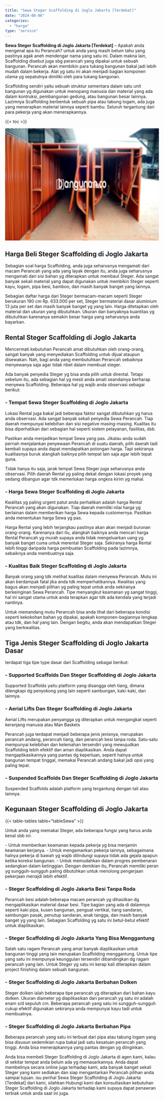 ```yaml
---
title: "Sewa Steger Scaffolding di Joglo Jakarta [Terdekat]"
date: "2024-08-06"
categories: 
  - "harga"
type: "service"
---
```


**Sewa Steger Scaffolding di Joglo Jakarta \[Terdekat\]** – Apakah anda mengenal apa itu Perancah? untuk anda yang masih belum tahu yang pastinya agak aneh mendengar nama yang satu ini. Dalam makna lain, Scaffolding disebut juga sbg perancah yang dipakai untuk sebuah bangunan. Perancah akan membikin para tukang bangunan bakal jadi lebih mudah dalam bekerja. Alat yg satu ini akan menjadi bagian komponen utama yg sepatutnya dimiliki oleh para tukang bangunan.

Scaffolding sendiri yaitu sebuah struktur sementara dalam satu unit bangunan yg digunakan untuk menopang manusia dan material yang ada dalam kontruksi, pembangunan gedung, atau bangunan besar lainnya. Lazimnya Scaffolding berbentuk sebuah pipa atau tabung logam, ada juga yang menerapkan material lainnya seperti bambu. Seluruh tergantung dari para pekerja yang akan menerapkannya.

{{< toc >}}

![Sewa Steger Scaffolding di Joglo Jakarta [Terdekat]](/images/sewa-scaffolding-steger-25.png)

## Harga Beli Steger Scaffolding di Joglo Jakarta

Sebagian soal harga Scaffolding, anda juga seharusnya mengamati dari macam Perancah yang ada yang layak dengan itu, anda juga seharusnya mengamati dari sisi bahan yg diterapkan untuk membaut Steger. Ada sangat banyak sekali material yang dapat digunakan untuk membikin Steger seperti kayu, logam, pipa besi, bamboo, dan masih banyak banget yang lainnya.

Sebagian daftar harga dari Steger bermacam-macam seperti Steger berukuran 190 cm Rp. 633.000 per set, Steger bermaterial dasar aluminium 13 juta per set dan masih banyak banget yg yang lain. Harga ditetapkan oleh material dan ukuran yang dibutuhkan. Ukuran dan banyaknya kuantitas yg dibutuhkan karenanya semakin besar harga yang seharusnya anda bayarkan.

## Rental Steger Scaffolding di Joglo Jakarta

Mencermati kebutuhan Perancah amat dibutuhkan oleh orang-orang, sangat banyak yang menyediakan Scaffolding untuk dijual ataupun disewakan. Nah, bagi anda yang membutuhkan Perancah sebaiknya menyewanya saja agar tidak ribet dalam membuat steger.

Ada banyak penyedia Steger yg bisa anda pilih untuk dirental. Tetapi sebelum itu, ada sebagian hal yg mesti anda amati seandainya berharap menyewa Scaffolding. Beberapa hal yg wajib anda observasi sebagai berikut:

### \- Tempat Sewa Steger Scaffolding di Joglo Jakarta

Lokasi Rental juga bakal jadi beberapa faktor sangat dibutuhkan yg harus anda observasi. Ada sangat banyak sekali penyedia Sewa Perancah. Tiap daerah mempunyai kelebihan dan sisi negative masing-masing. Kualitas itu bisa diperhatikan dari sebagian hal seperti sistem pelayanan, fasilitas, dsb.

Pastikan anda menjadikan tempat Sewa yang pas. Jikalau anda sudah pernah menjalankan penyewaan Perancah di suatu daerah, pilih daerah tadi kembali supaya anda dapat mendapatkan potongan harga. Tapi sekiranya kualitasnya buruk alangkah baiknya pilih tempat lain saja agar lebih tepat guna.

Tidak hanya itu saja, jarak tempat Sewa Steger juga seharusnya anda observasi. Pilih daerah Rental yg paling dekat dengan lokasi proyek yang sedang dibangun agar tdk memerlukan harga ongkos kirim yg mahal.

### \- Harga Sewa Steger Scaffolding di Joglo Jakarta

Kwalitas yg paling urgent patut anda perhatikan adalah harga Rental Perancah yang akan digunakan. Tiap daerah memiliki nilai harga yg berlainan dalam memberikan harga Sewa kepada customernya. Pastikan anda menentukan harga Sewa yg pas.

Harga Rental yang lebih terjangkau pastinya akan akan menjadi buronan orang-orang. Karenanya dari itu, alangkah baiknya anda mencari harga Rental Perancah yg murah supaya anda tidak mengeluarkan uang yg banyak banget cuma untuk merental Steger saja. Sekiranya harga Rental lebih tinggi daripada harga pembuatan Scaffolding pada lazimnya, sebaiknya anda membuatnya saja.

### \- Kualitas Baik Steger Scaffolding di Joglo Jakarta

Banyak orang yang tdk melihat kualitas dalam menyewa Perancah. Mutu ini akan berdampak fatal jika anda tdk memperhatikannya. Kwalitas yang bagus akan menjadi pilihan yg paling tepat untuk anda sekiranya berkeinginan Sewa Perancah. Tipe menyangkut keamanan yg sangat tinggi, hal ini sangat utama untuk anda terapkan agar tdk ada kendala yang terjadi nantinya.

Untuk memandang mutu Perancah bisa anda lihat dari beberapa kondisi seperti kekokohan bahan yg dipakai, apakah komponen-bagiannya lengkap atau tdk, dan hal yang lain. Dengan begitu, anda akan mendapatkan Steger yang berkwalitas.

## Tiga Jenis Steger Scaffolding di Joglo Jakarta Dasar

terdapat tiga tipe type dasar dari Scaffolding sebagai berikut:

### \- Supported Scaffolds Dan Steger Scaffolding di Joglo Jakarta

Supported Scaffolds yaitu platform yang disangga oleh tiang, dimana dilengkapi dg penyokong yang lain seperti sambungan, kaki-kaki, dan lainnya.

### \- Aerial Lifts Dan Steger Scaffolding di Joglo Jakarta

Aerial Lifts merupakan penyangga yg diterapkan untuk mengangkat seperti keranjang manusia atau Man Baskets

Perancah juga terdapat menjadi beberapa jenis jenisnya, merupakan perancah andang, perancah tiang, dan perancah besi tanpa roda. Satu-satu mempunyai kelebihan dan kelemahan tersendiri yang mewujudkan Scaffolding lebih efektif dan aman diaplikasikan. Anda dapat mengaplikasikannya yang pantas dg keperluan, seperti halnya untuk bangunan tempat tinggal, memakai Perancah andang bakal jadi opsi yang paling tepat.

### \- Suspended Scaffolds Dan Steger Scaffolding di Joglo Jakarta

Suspended Scaffolds adalah platform yang tergantung dengan tali atau lainnya.

## Kegunaan Steger Scaffolding di Joglo Jakarta

{{< table-tables table="tableSewa" >}}

Untuk anda yang memakai Steger, ada beberapa fungsi yang harus anda kenal sbb ini:

\- Untuk memberikan keamanan kepada pekerja yg bisa menjamin keamanan kerjanya. - Untuk mengamankan pekerja lainnya, sebagaimana halnya pekerja di bawah yg wajib dilindungi supaya tidak ada gejala apapun ketika koreksi bangunan. - Untuk memudahkan dalam progres pembenaran sedangkan dalam ketinggian. Dengan demikian itu, Perancah memiliki peran yg sungguh-sungguh paling dibutuhkan untuk menolong pengerjaan pekerjaan menajdi lebih efektif.

### \- Steger Scaffolding di Joglo Jakarta Besi Tanpa Roda

Perancah besi adalah beberapa macam perancah yg dihasilkan dg mengaplikasikan material dasar besi. Tipe bagian yang ada di dalamnya seperti kaki pipa, kusen bangunan, penguat vertikal, tiang sandaran, sambungan pasak, penutup sandaran, anak tangga, dan masih banyak banget yg yang lain. Sebagian Scaffolding yg satu ini betul-betul efektif untuk diaplikasikan.

### \- Steger Scaffolding di Joglo Jakarta Yang Bisa Menggantung

Salah satu ragam Perancah yang amat banyak diaplikasikan untuk bangunan tinggi yang lain merupakan Scaffolding menggantung. Untuk tipe yang satu ini mempunyai keunggulan tersendiri dibandingkan dg ragam perancah yang lain. Untuk Steger yg satu ini kerap kali diterapkan dalam project finishing dalam sebuah bangunan.

### \- Steger Scaffolding di Joglo Jakarta Berbahan Dolken

Steger dolken ialah beberapa tipe perancah yg diterapkan dari bahan kayu dolken. Ukuran diameter yg diaplikasikan dari perancah yg satu ini adalah enam s/d sepuluh cm. Beberapa perancah yang satu ini sungguh-sungguh cukup efektif digunakan sekiranya anda mempunyai kayu tadi untuk membuatnya.

### \- Steger Scaffolding di Joglo Jakarta Berbahan Pipa

Beberapa perancah yang satu ini terbuat dari pipa atau tabung logam yang bisa disusun sedemikian rupa bakal jadi satu kesatuan perancah yang tinggi. Anda bisa menerapkannya yang pantas dengan yg diinginkan.

Anda bisa membeli Steger Scaffolding di Joglo Jakarta di agen kami, kalau di sekitar tempat anda belum ada yg memasarkannya. Anda dapat membelinya secara online juga terhadap kami, ada banyak banget sekali Steger yang kami sediakan dan siap mengantarkan Perancah pilihan anda sampai tujuan. isu perihal Sewa Steger Scaffolding di Joglo Jakarta \[Terdekat\] dari kami, silahkan Hubungi kami dan konsultasikan kebutuhan Steger Scaffolding di Joglo Jakarta terhadap kami supaya dapat penawran terbiak untuk anda saat ini juga.
